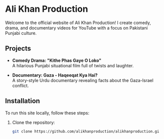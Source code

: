 # Ali Khan Production

Welcome to the official website of Ali Khan Production! I create comedy, drama, and documentary videos for YouTube with a focus on Pakistani Punjabi culture.

## Projects
- **Comedy Drama: "Kithe Phas Gaye O Loko"**  
  A hilarious Punjabi situational film full of twists and laughter.

- **Documentary: Gaza - Haqeeqat Kya Hai?**  
  A story-style Urdu documentary revealing facts about the Gaza-Israel conflict.

## Installation

To run this site locally, follow these steps:
1. Clone the repository:
   ```bash
   git clone https://github.com/alikhanproduction/alikhanproduction.github.io.git
